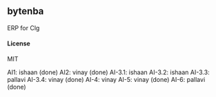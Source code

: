 ## bytenba

ERP for Clg

#### License

MIT

AI1: ishaan (done)
AI2: vinay (done)
AI-3.1: ishaan
AI-3.2: ishaan 
AI-3.3: pallavi 
AI-3.4: vinay (done)
AI-4: vinay
AI-5: vinay (done)
AI-6: pallavi (done)
